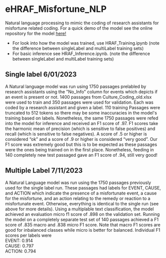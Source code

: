 # eHRAF_Misfortune_NLP
 Natural language processing to mimic the coding of research assistants for misfortune related coding. For a quick demo of the model see  the online repository for the model <a href="https://huggingface.co/Chantland/HRAF_Event_Demo"> here! </a>

- For look into how the model was trained, use HRAF_Training.ipynb (note the difference between singleLabel and multiLabel training sets)
- For basic inference see HRAF_Inference.ipynb. (note the difference between singleLabel and multiLabel training sets)

## Single label 6/01/2023
A Natural language model was run using 1750 passages prelabled by research assistants using the "No_Info" column for events which depicts if an event is present or not. 1400 passages from Culture_Coding_old.xlsx were used to train and 350 passages were used for validation. Each was coded by a research assistant and given a label. 110 training Passages were truncated to 512 tokens so there may be some inaccuracies in the model's training based on labels. Nonetheless, the same 1750 passages were refed into the model for inference and received an F1 score of .97. F1 scores take the harmonic mean of precision (which is sensitive to false positives) and recall (which is sensitive to false negatives). A score of .5 or higher is considered “ok” and a score of .9 or higher is considered “very good”. Our F1 score was extremely good but this is to be expected as these passages were the ones being trained on in the first place. Nonetheless, feeding in 140 completely new test passaged gave an F1 score of .94, still very good!


## Multiple Label 7/11/2023
A Natural Language model was run using the 1750 passages previously used for the single label run. These passages had labels for EVENT, CAUSE, and ACTION which indicate the presence of a misfortunate event, a cause for the misfortune, and an action relating to the remedy or reaction to a misfortunate event. Otherwise, everything is identical to the single run (see above for more details). Using a multiplable text classification, the model achieved an evaluation micro f1 score of .898 on the validation set. Running the model on a completely separate test set of 140 passages achieved a F1 score of .835 macro and .838 micro F1 score. Note that macro F1 scores are good for inbalanced classes while micro is better for balanced. Individual F1 scores per labels were 
<br>EVENT:  0.914
<br>CAUSE:  0.797
<br>ACTION: 0.794
<br>
